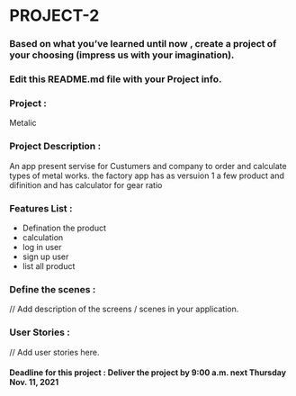 # PROJECT-2

### Based on what you’ve learned until now , create a project of your choosing (impress us with your imagination).
### Edit this README.md file with your Project info.


### Project : 
Metalic


### Project Description :
An app present servise for Custumers and company to order and calculate types of metal works. the factory app has as versuion 1 a few product and difinition  and has calculator for gear ratio 

### Features List :
- Defination the product
- calculation
- log in user 
- sign up user 
- list all product 


### Define the scenes :
// Add description of the screens / scenes in your application.


### User Stories :
// Add user stories here.   




#### Deadline for this project :  Deliver the project by 9:00 a.m. next Thursday Nov. 11, 2021 
